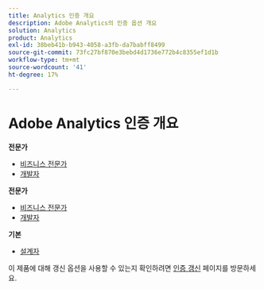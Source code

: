 ```yaml
---
title: Analytics 인증 개요
description: Adobe Analytics의 인증 옵션 개요
solution: Analytics
product: Analytics
exl-id: 38beb41b-b943-4058-a3fb-da7babff8499
source-git-commit: 73fc27bf870e3bebd4d1736e772b4c8355ef1d1b
workflow-type: tm+mt
source-wordcount: '41'
ht-degree: 17%

---
```


# Adobe Analytics 인증 개요

**전문가**

* [비즈니스 전문가](/help/certifications/aa/aa-p-business.md) <!--AD0-E212-->
* [개발자](/help/certifications/aa/aa-p-developer.md) <!--AD0-E213-->

**전문가**

* [비즈니스 전문가](/help/certifications/aa/aa-e-business.md) <!--AD0-E208-->
* [개발자](/help/certifications/aa/aa-e-developer.md) <!--AD0-E209-->

**기본**

* [설계자](/help/certifications/aa/aa-m-architect.md) <!--AD0-E207-->

이 제품에 대해 갱신 옵션을 사용할 수 있는지 확인하려면 [인증 갱신](/help/certifications/renew.md) 페이지를 방문하세요.
